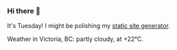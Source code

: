 ### Hi there :wave:

It's Tuesday! I might be polishing my [static site generator](https://github.com/bewuethr/pandoc-bash-blog).

Weather in Victoria, BC: partly cloudy, at +22°C.
